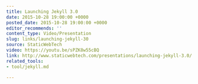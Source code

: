 ```yaml
---
title: Launching Jekyll 3.0
date: 2015-10-28 19:00:00 +0000
posted_date: 2015-10-28 19:00:00 +0000
editor_recommends: ''
content_type: Video/Presentation
slug: links/launching-jekyll-30
source: StaticWebTech
video: https://youtu.be/sPZK8w55cBQ
link: http://www.staticwebtech.com/presentations/launching-jekyll-3.0/
related_tools:
- tool/jekyll.md

---
```

